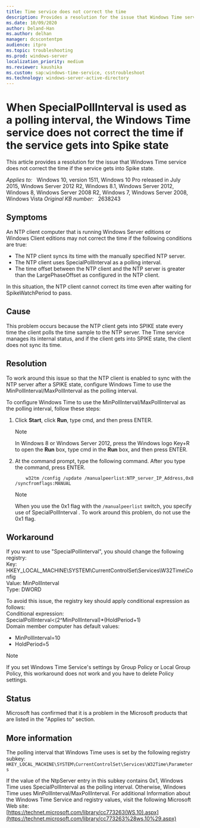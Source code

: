 ```yaml
---
title: Time service does not correct the time
description: Provides a resolution for the issue that Windows Time service does not correct the time if the service gets into Spike state.
ms.date: 10/09/2020
author: Deland-Han
ms.author: delhan
manager: dcscontentpm
audience: itpro
ms.topic: troubleshooting
ms.prod: windows-server
localization_priority: medium
ms.reviewer: kaushika
ms.custom: sap:windows-time-service, csstroubleshoot
ms.technology: windows-server-active-directory
---
```

# When SpecialPollInterval is used as a polling interval, the Windows Time service does not correct the time if the service gets into Spike state

This article provides a resolution for the issue that Windows Time service does not correct the time if the service gets into Spike state.

_Applies to:_ &nbsp; Windows 10, version 1511, Windows 10 Pro released in July 2015, Windows Server 2012 R2, Windows 8.1, Windows Server 2012, Windows 8, Windows Server 2008 R2, Windows 7, Windows Server 2008, Windows Vista 
_Original KB number:_ &nbsp; 2638243

## Symptoms

An NTP client computer that is running Windows Server editions or Windows Client editions may not correct the time if the following conditions are true:  

- The NTP client syncs its time with the manually specified NTP server.
- The NTP client uses SpecialPollInterval as a polling interval.
- The time offset between the NTP client and the NTP server is greater than the LargePhaseOffset as configured in the NTP client.  

In this situation, the NTP client cannot correct its time even after waiting for SpikeWatchPeriod to pass.

## Cause

This problem occurs because the NTP client gets into SPIKE state every time the client polls the time sample to the NTP server. The Time service manages its internal status, and if the client gets into SPIKE state, the client does not sync its time.

## Resolution

To work around this issue so that the NTP client is enabled to sync with the NTP server after a SPIKE state, configure Windows Time to use the MinPollInterval/MaxPollInterval as the polling interval.

To configure Windows Time to use the MinPollInterval/MaxPollInterval as the polling interval, follow these steps:  

1. Click **Start**, click **Run**, type cmd, and then press ENTER.

    > [!NOTE]
    > In Windows 8 or Windows Server 2012, press the Windows logo Key+R to open the **Run** box, type cmd in the **Run** box, and then press ENTER.  
2. At the command prompt, type the following command. After you type the command, press ENTER.

    ```console
        w32tm /config /update /manualpeerlist:NTP_server_IP_Address,0x8 /syncfromflags:MANUAL  
    ```  

    > [!NOTE]
    > When you use the 0x1 flag with the `/manualpeerlist` switch, you specify use of SpecialPollInterval . To work around this problem, do not use the 0x1 flag.  

## Workaround

If you want to use "SpecialPollinterval", you should change the following registry:  
    Key: HKEY_LOCAL_MACHINE\SYSTEM\CurrentControlSet\Services\W32Time\Config  
    Value: MinPollInterval  
    Type: DWORD

To avoid this issue, the registry key should apply conditional expression as follows:  
Conditional expression:  
SpecialPollInterval<(2^MinPollInterval)*(HoldPeriod+1)  
Domain member computer has default values:  

- MinPollInterval=10
- HoldPeriod=5  

> [!NOTE]
> If you set Windows Time Service's settings by Group Policy or Local Group Policy, this workaround does not work and you have to delete Policy settings.

## Status

Microsoft has confirmed that it is a problem in the Microsoft products that are listed in the "Applies to" section.

## More information

The polling interval that Windows Time uses is set by the following registry subkey:  
`HKEY_LOCAL_MACHINE\SYSTEM\CurrentControlSet\Services\W32Time\Parameters`

If the value of the NtpServer entry in this subkey contains 0x1, Windows Time uses SpecialPollInterval as the polling interval. Otherwise, Windows Time uses MinPollInterval/MaxPollInterval. For additional Information about the Windows Time Service and registry values, visit the following Microsoft Web site:  
 [https://technet.microsoft.com/library/cc773263(WS.10).aspx](https://technet.microsoft.com/library/cc773263%28ws.10%29.aspx)
